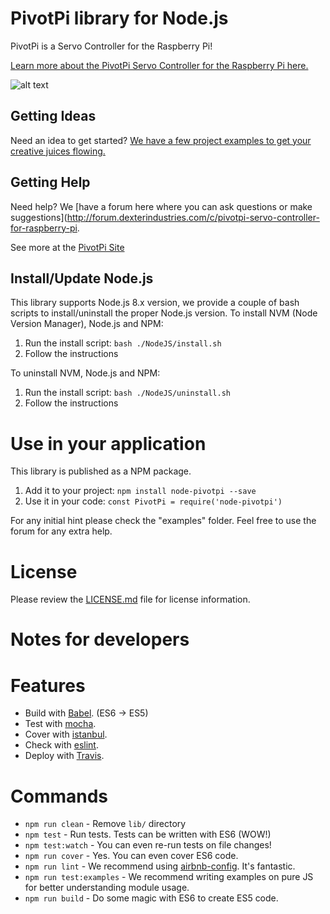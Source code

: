 # PivotPi library for Node.js
PivotPi is a Servo Controller for the Raspberry Pi!

[Learn more about the PivotPi Servo Controller for the Raspberry Pi here.](https://www.dexterindustries.com/pivotpi)

![alt text](https://raw.githubusercontent.com/DexterInd/PivotPi/master/pivotpi-header.jpg)

## Getting Ideas

Need an idea to get started? [We have a few project examples to get your creative juices flowing.](https://github.com/DexterInd/PivotPi/tree/master/Projects)

## Getting Help
Need help? We [have a forum here where you can ask questions or make suggestions](http://forum.dexterindustries.com/c/pivotpi-servo-controller-for-raspberry-pi.

See more at the [PivotPi Site](https://www.dexterindustries.com/pivotpi/)

## Install/Update Node.js
This library supports Node.js 8.x version, we provide a couple of bash scripts to install/uninstall the proper Node.js version.
To install NVM (Node Version Manager), Node.js and NPM:
1. Run the install script: `bash ./NodeJS/install.sh`
2. Follow the instructions

To uninstall NVM, Node.js and NPM:
1. Run the install script: `bash ./NodeJS/uninstall.sh`
2. Follow the instructions

# Use in your application
This library is published as a NPM package.
1. Add it to your project: `npm install node-pivotpi --save`
2. Use it in your code: `const PivotPi = require('node-pivotpi')`

For any initial hint please check the "examples" folder. Feel free to use the forum for any extra help.

# License

Please review the [LICENSE.md] file for license information.

[LICENSE.md]: ./LICENSE.md

Notes for developers
=======

# Features
* Build with [Babel](https://babeljs.io). (ES6 -> ES5)
* Test with [mocha](https://mochajs.org).
* Cover with [istanbul](https://github.com/gotwarlost/istanbul).
* Check with [eslint](eslint.org).
* Deploy with [Travis](travis-ci.org).

# Commands
- `npm run clean` - Remove `lib/` directory
- `npm test` - Run tests. Tests can be written with ES6 (WOW!)
- `npm test:watch` - You can even re-run tests on file changes!
- `npm run cover` - Yes. You can even cover ES6 code.
- `npm run lint` - We recommend using [airbnb-config](https://github.com/airbnb/javascript/tree/master/packages/eslint-config-airbnb). It's fantastic.
- `npm run test:examples` - We recommend writing examples on pure JS for better understanding module usage.
- `npm run build` - Do some magic with ES6 to create ES5 code.